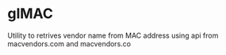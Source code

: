# glMAC

Utility to retrives vendor name from MAC address using api from macvendors.com and macvendors.co
